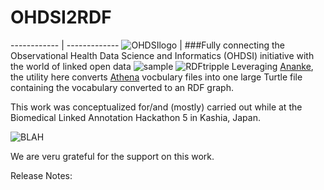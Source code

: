 # OHDSI2RDF
------------ | -------------
![OHDSIlogo](http://www.jmbanda.com/t-ohdsi-logo-only.png) |  ###Fully connecting the Observational Health Data Science and Informatics (OHDSI) initiative with the world of linked open data
![sample](http://www.jmbanda.com/sample_tripple.png)
![RDFtripple](http://www.jmbanda.com/rdf.png)
Leveraging [Ananke](https://github.com/thepanacealab/OHDSIananke), the utility here converts [Athena](http://athena.ohdsi.org/) vocbulary files into one large Turtle file containing the vocabulary converted to an RDF graph.

This work was conceptualized for/and (mostly) carried out while at the Biomedical Linked Annotation Hackathon 5 in Kashia, Japan.

![BLAH](http://www.jmbanda.com/customLogo.gif)

We are veru grateful for the support on this work.

Release Notes: 


